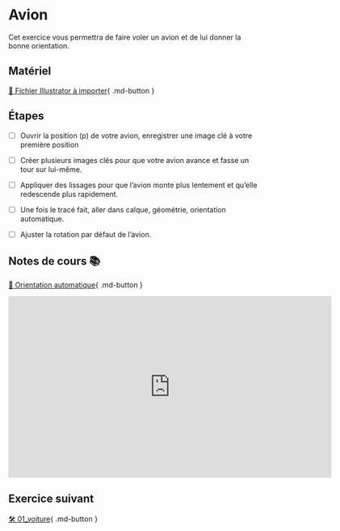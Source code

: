 # Avion
Cet exercice vous permettra de faire voler un avion et de lui donner la bonne orientation.   
      


## Matériel
[📁 Fichier Illustrator à importer](https://cmontmorency365.sharepoint.com/:u:/s/TIM-582214-Animation2d77/EePOiuJkHTpCq85Df3b9YDUBf6WSSBiVP6oZ783lUHX52A?e=hBBsqs){ .md-button }       


      


## Étapes

- [ ] Ouvrir la position (p) de votre avion, enregistrer une image clé à votre première position
- [ ] Créer plusieurs images clés pour que votre avion avance et fasse un tour sur lui-même.
- [ ] Appliquer des lissages pour que l’avion monte plus lentement et qu’elle redescende plus rapidement.
- [ ] Une fois le tracé fait, aller dans calque, géométrie, orientation automatique.
- [ ] Ajuster la rotation par défaut de l’avion.


      


## Notes de cours 📚
[📁 Orientation automatique](https://cmontmorency365.sharepoint.com/:v:/s/TIM-582214-Animation2d77/EaQt7_SXPe1Ao869Xauz6wABhfpe2xhKiCb7kFVFfhgcnw?e=W3mc1x){ .md-button }      

<iframe src="https://cmontmorency365.sharepoint.com/sites/TIM-582214-Animation2d77/_layouts/15/embed.aspx?UniqueId=f4ef2da4-3d97-40ed-a3ce-bd5dabb3eb00&embed=%7B%22ust%22%3Atrue%2C%22hv%22%3A%22CopyEmbedCode%22%7D&referrer=StreamWebApp&referrerScenario=EmbedDialog.Create" width="640" height="360" frameborder="0" scrolling="no" allowfullscreen title="01_orientaion_automatique.mov"></iframe>
    
      
## Exercice suivant
[🛠️ 01_voiture](01_voiture.md){ .md-button }       
